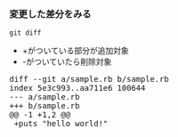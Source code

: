 ### 変更した差分をみる
```console
git diff
```
- +がついている部分が追加対象
- -がついていたら削除対象

<pre>
diff --git a/sample.rb b/sample.rb
index 5e3c993..aa711e6 100644
--- a/sample.rb
+++ b/sample.rb
@@ -1 +1,2 @@
 +puts "hello world!"

</pre>

